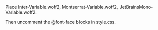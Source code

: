 Place Inter-Variable.woff2, Montserrat-Variable.woff2, JetBrainsMono-Variable.woff2.

Then uncomment the @font-face blocks in style.css.
